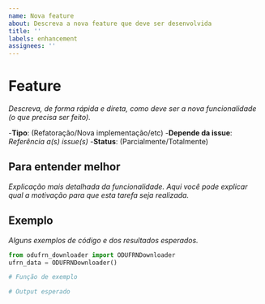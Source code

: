 ```yaml
---
name: Nova feature
about: Descreva a nova feature que deve ser desenvolvida
title: ''
labels: enhancement
assignees: ''
---
```


# Feature
_Descreva, de forma rápida e direta, como deve ser a nova funcionalidade (o que precisa ser feito)._

-**Tipo**: (Refatoração/Nova implementação/etc)
-**Depende da issue**: _Referência a(s) issue(s)_
  -**Status**: (Parcialmente/Totalmente)

## Para entender melhor
_Explicação mais detalhada da funcionalidade._
_Aqui você pode explicar qual a motivação para que esta tarefa seja realizada._

## Exemplo
_Alguns exemplos de código e dos resultados esperados._

```python
from odufrn_downloader import ODUFRNDownloader
ufrn_data = ODUFRNDownloader()

# Função de exemplo

# Output esperado
```
